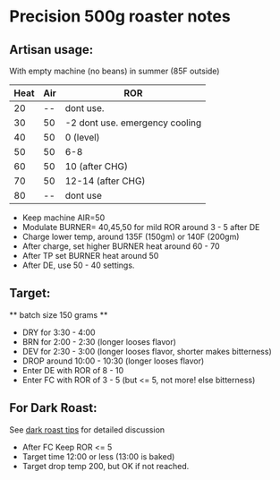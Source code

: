 
# Precision 500g roaster notes

## Artisan usage:

With empty machine (no beans) in summer (85F outside)

Heat | Air  | ROR
-----|------|-----
  20 |  --  |  dont use.
  30 |  50  |  -2 dont use. emergency cooling
  40 |  50  |  0 (level)
  50 |  50  |  6-8
  60 |  50  |  10 (after CHG)
  70 |  50  |  12-14 (after CHG)
  80 |  --  |  dont use


- Keep machine AIR=50
- Modulate BURNER= 40,45,50 for mild ROR around 3 - 5 after DE
- Charge lower temp, around 135F (150gm) or 140F (200gm)
- After charge, set higher BURNER heat around 60 - 70
- After TP set BURNER heat around 50
- After DE, use 50 - 40 settings.

## Target:

** batch size 150 grams **

- DRY for 3:30 - 4:00
- BRN for 2:00 - 2:30 (longer looses flavor)
- DEV for 2:30 - 3:00 (longer looses flavor, shorter makes bitterness)
- DROP around 10:00 - 10:30 (longer looses flavor)
- Enter DE with ROR of 8 - 10
- Enter FC with ROR of 3 - 5 (but <= 5, not more! else bitterness)

## For Dark Roast:

See [dark roast tips](dark-roast-tips.md) for detailed discussion

- After FC Keep ROR <= 5
- Target time 12:00 or less (13:00 is baked)
- Target drop temp 200, but OK if not reached.


